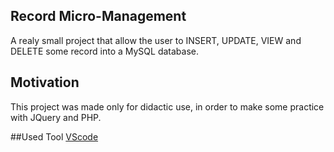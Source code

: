 ## Record Micro-Management
A realy small project that allow the user to INSERT, UPDATE, VIEW and DELETE some record into a MySQL database.

## Motivation
This project was made only for didactic use, in order to make some practice with JQuery and PHP.

##Used Tool
[VScode](https://code.visualstudio.com/download)
